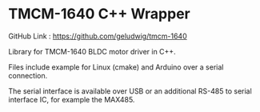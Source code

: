 # TMCM-1640 C++ Wrapper
GitHub Link : https://github.com/geludwig/tmcm-1640

Library for TMCM-1640 BLDC motor driver in C++.

Files include example for Linux (cmake) and Arduino over a serial connection.

The serial interface is available over USB or an additional RS-485 to serial interface IC, for example the MAX485.
